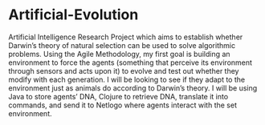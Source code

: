 # Artificial-Evolution
Artificial Intelligence Research Project which aims to establish whether Darwin’s theory of natural selection can be used to solve algorithmic problems. Using the Agile Methodology, my first goal is building an environment to force the agents (something that perceive its environment through sensors and acts upon it) to evolve and test out whether they modify with each generation. I will be looking to see if they adapt to the environment just as animals do according to Darwin’s theory. I will be using Java to store agents’ DNA, Clojure to retrieve DNA, translate it into commands, and send it to Netlogo where agents interact with the set environment. 

